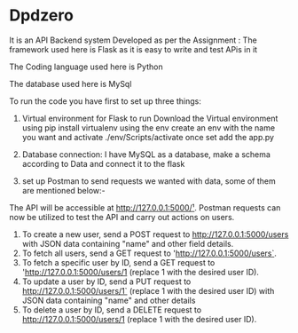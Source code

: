 # Dpdzero

It is an API Backend system Developed  as per the Assignment :
The framework used here is Flask as it is easy to write and test APis in it

The Coding language used here is Python

The database used here is MySql


To run the code you have first to set up three things:
1. Virtual environment for Flask to run
Download the Virtual environment using pip install virtualenv
using the env create an env with the name you want and activate ./env/Scripts/activate
once set add the app.py 

2. Database connection: I have MySQL as a database, make a schema according to Data and connect it to the flask

3. set up Postman to send requests we wanted with data, some of them are mentioned below:-

The API will be accessible at http://127.0.0.1:5000/¹. Postman requests can now be utilized to test the API and carry out actions on users.

1. To create a new user, send a POST request to http://127.0.0.1:5000/users with JSON
data containing "name" and other field details.
2. To fetch all users, send a GET request to 'http://127.0.0.1:5000/users`.
3. To fetch a specific user by ID, send a GET request to 'http://127.0.0.1:5000/users/1
(replace 1 with the desired user ID).
4. To update a user by ID, send a PUT request to http://127.0.0.1:5000/users/1` (replace
1 with the desired user ID) with JSON data containing "name" and other details
5. To delete a user by ID, send a DELETE request to http://127.0.0.1:5000/users/1
(replace 1 with the desired user ID).



